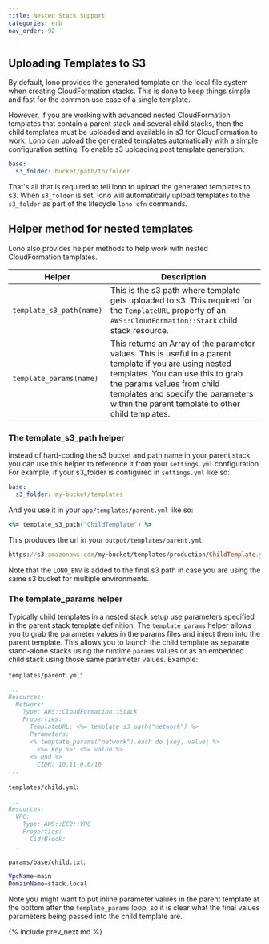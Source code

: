 ```yaml
---
title: Nested Stack Support
categories: erb
nav_order: 92
---
```


## Uploading Templates to S3

By default, lono provides the generated template on the local file system when creating CloudFormation stacks. This is done to keep things simple and fast for the common use case of a single template.

However, if you are working with advanced nested CloudFormation templates that contain a parent stack and several child stacks, then the child templates must be uploaded and available in s3 for CloudFormation to work. Lono can upload the generated templates automatically with a simple configuration setting.  To enable s3 uploading post template generation:

```yaml
base:
  s3_folder: bucket/path/to/folder
```

That's all that is required to tell lono to upload the generated templates to s3. When `s3_folder` is set, lono will automatically upload templates to the `s3_folder` as part of the lifecycle `lono cfn` commands.

## Helper method for nested templates

Lono also provides helper methods to help work with nested CloudFormation templates.

Helper  | Description
------------- | -------------
`template_s3_path(name)`  | This is the s3 path where template gets uploaded to s3. This required for the `TemplateURL` property of an `AWS::CloudFormation::Stack` child stack resource.
`template_params(name)`  | This returns an Array of the parameter values. This is useful in a parent template if you are using nested templates. You can use this to grab the params values from child templates and specify the parameters within the parent template to other child templates.

### The template_s3_path helper

Instead of hard-coding the s3 bucket and path name in your parent stack you can use this helper to reference it from your `settings.yml` configuration. For example, if your s3_folder is configured in `settings.yml` like so:

```yaml
base:
  s3_folder: my-bucket/templates
```

And you use it in your `app/templates/parent.yml` like so:

```ruby
<%= template_s3_path("ChildTemplate") %>
```

This produces the url in your `output/templates/parent.yml`:

```ruby
https://s3.amazonaws.com/my-bucket/templates/production/ChildTemplate.yml
```

Note that the `LONO_ENV` is added to the final s3 path in case you are using the same s3 bucket for multiple environments.

### The template_params helper

Typically child templates in a nested stack setup use parameters specified in the parent stack template definition. The `template_params` helper allows you to grab the parameter values in the params files and inject them into the parent template. This allows you to launch the child template as separate stand-alone stacks using the runtime `params` values or as an embedded child stack using those same parameter values. Example:

`templates/parent.yml`:

```yaml
...
Resources:
  Network:
    Type: AWS::CloudFormation::Stack
    Properties:
      TemplateURL: <%= template_s3_path("network") %>
      Parameters:
      <% template_params("network").each do |key, value| %>
        <%= key %>: <%= value %>
      <% end %>
        CIDR: 10.11.0.0/16
...
```

`templates/child.yml`:

```yaml
...
Resources:
  VPC:
    Type: AWS::EC2::VPC
    Properties:
      CidrBlock:
...
```

`params/base/child.txt`:

```sh
VpcName=main
DomainName=stack.local
```

Note you might want to put inline parameter values in the parent template at the bottom after the `template_params` loop, so it is clear what the final values parameters being passed into the child template are.

{% include prev_next.md %}
